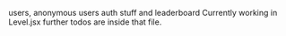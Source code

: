 users, anonymous users auth stuff and leaderboard
Currently working in Level.jsx further todos are inside that file.
